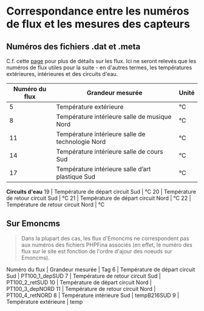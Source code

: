 # Correspondance entre les numéros de flux et les mesures des capteurs 

## Numéros des fichiers .dat et .meta

C.f. cette [page](https://alexandrecuer.github.io/smartgrid/bloch.html) pour plus de détails sur les flux. Ici ne seront relevés que les numéros de flux utiles pour la suite - en d'autres termes, les températures extérieures, intérieures et des circuits d'eau.  

Numéro du flux | Grandeur mesurée | Unité
--|--|--
5 | Température extérieure | °C
8 | Température intérieure salle de musique Nord | °C
11 | Température intérieure salle de technologie Nord | °C
14 | Température intérieure salle de cours Sud | °C
17 | Température intérieure salle d’art plastique Sud | °C
**Circuits d'eau**
19 | Température de départ circuit Sud | °C
20 | Température de retour circuit Sud | °C
21 | Température de départ circuit Nord | °C
22 | Température de retour circuit Nord | °C


## Sur Emoncms 

> Dans la plupart des cas, les flux d'Emoncms ne correspondent pas aux numéros des fichiers PHPFina associés (en effet, le numéro des flux sur le site est fonction de l'ordre d'ajour des noeuds sur Emoncms). 

Numéro du flux | Grandeur mesurée | Tag
6 | Température de départ circuit Sud | PT100_1_depSUD
7 | Température de retour circuit Sud | PT100_2_retSUD
10 | Température de départ circuit Nord | PT100_3_depNORD
11 | Température de retour circuit Nord | PT100_4_retNORD
8 | Température intérieure Sud | tempB216SUD
9 | Température extérieure | temp 


